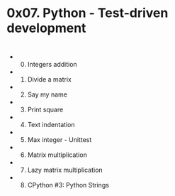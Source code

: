 # 0x07. Python - Test-driven development
#
* 0. Integers addition
* 1. Divide a matrix
* 2. Say my name
* 3. Print square
* 4. Text indentation
* 5. Max integer - Unittest
* 6. Matrix multiplication
* 7. Lazy matrix multiplication
* 8. CPython #3: Python Strings
